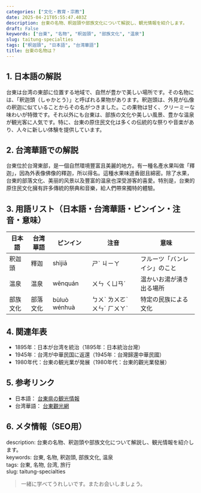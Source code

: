 ```yaml
---
categories: ["文化・教育・宗教"]
date: 2025-04-21T05:55:47.403Z
description: 台東の名物、釈迦頭や部族文化について解説し、観光情報を紹介します。
draft: False
keywords: ["台東", "名物", "釈迦頭", "部族文化", "温泉"]
slug: taitung-specialties
tags: ["釈迦頭", "日本語", "台湾華語"]
title: 台東の名物は？
---
```




## 1. 日本語の解説  
台東は台湾の東部に位置する地域で、自然が豊かで美しい場所です。その名物には、「釈迦頭（しゃかとう）」と呼ばれる果物があります。釈迦頭は、外見が仏像の釈迦に似ていることからその名がつきました。この果物は甘く、クリーミーな味わいが特徴です。それ以外にも台東は、部族の文化や美しい風景、豊かな温泉が観光客に人気です。特に、台東の原住民文化は多くの伝統的な祭りや音楽があり、人々に新しい体験を提供しています。

## 2. 台湾華語での解説  
台東位於台灣東部，是一個自然環境豐富且美麗的地方。有一種名產水果叫做「釋迦」，因為外表像佛像的釋迦，所以得名。這種水果味道香甜且綿密。除了水果，台東的部落文化、美丽的风景以及豐富的温泉也深受游客的喜愛。特別是，台東的原住民文化擁有許多傳統的祭典和音樂，給人們帶來獨特的體驗。

## 3. 用語リスト（日本語・台湾華語・ピンイン・注音・意味）  
| 日本語   | 台湾華語 | ピンイン | 注音  | 意味                    |
|----------|---------|----------|-------|-------------------------|
| 釈迦頭   | 釋迦    | shìjiā   | ㄕˋ ㄐㄧㄚ | フルーツ「バンレイシ」のこと |
| 温泉     | 温泉    | wēnquán | ㄨㄣ ㄑㄩㄢˊ | 温かいお湯が湧き出る場所     |
| 部族文化 | 部落文化 | bùluò wénhuà | ㄅㄨˋ ㄌㄨㄛˋ ㄨㄣˊ ㄏㄨㄚˋ | 特定の民族による文化        |

## 4. 関連年表  
- 1895年：日本が台湾を統治（1895年：日本統治台灣）
- 1945年：台湾が中華民国に返還（1945年：台灣歸還中華民國）
- 1980年代：台東の観光業が発展（1980年代：台東的觀光業發展）
  
## 5. 参考リンク  
- 日本語： [台東県の観光情報](https://www.japan-guide.com/e/e4670.html)  
- 台湾華語： [台東觀光網](https://www.taitung.gov.tw/)

## 6. メタ情報（SEO用）  
description: 台東の名物、釈迦頭や部族文化について解説し、観光情報を紹介します。  
keywords: 台東, 名物, 釈迦頭, 部族文化, 温泉  
tags: 台東, 名物, 台湾, 旅行  
slug: taitung-specialties  

> 一緒に学べてうれしいです。またお会いしましょう。